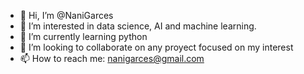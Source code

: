 - 👋 Hi, I’m @NaniGarces
- 👀 I’m interested in data science, AI and machine learning.
- 🌱 I’m currently learning python
- 💞️ I’m looking to collaborate on any proyect focused on my interest
- 📫 How to reach me: nanigarces@gmail.com

<!---
NaniGarces/NaniGarces is a ✨ special ✨ repository because its `README.md` (this file) appears on your GitHub profile.
You can click the Preview link to take a look at your changes.
--->
